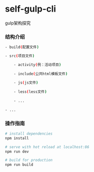 # self-gulp-cli

gulp架构探究

### 结构介绍

``` bash
- build(配置文件)

- src(项目文件)

    - activity(例：活动项目)
    
    - include(公共html模板文件)
    
    - js(js文件)
    
    - less(less文件)
    
    - ...
    
- ...
```

### 操作指南

``` bash
# install dependencies
npm install

# serve with hot reload at localhost:86
npm run dev

# build for production
npm run build
```
